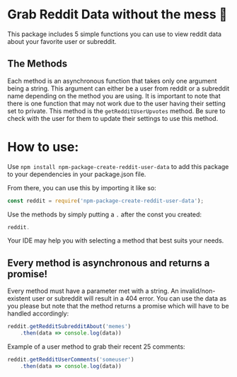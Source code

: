 # Grab Reddit Data without the mess :rocket:
This package includes 5 simple functions you can use to view reddit data about your favorite user or subreddit.

## The Methods
Each method is an asynchronous function that takes only one argument being a string. This argument can either be a user from reddit or a subreddit name depending on the method you are using. It is important to note that there is one function that may not work due to the user having their setting set to private. This method is the `getRedditUserUpvotes` method.
Be sure to check with the user for them to update their settings to use this method.


# How to use:
Use `npm install npm-package-create-reddit-user-data` to add this package to your dependencies in your package.json file.

From there, you can use this by importing it like so:
```javascript
const reddit = require('npm-package-create-reddit-user-data');
```

Use the methods by simply putting a `.` after the const you created:
```javascript
reddit.
```
Your IDE may help you with selecting a method that best suits your needs.

## Every method is asynchronous and returns a promise!
Every method must have a parameter met with a string. An invalid/non-existent user or subreddit will result in a 404 error. You can use the data as you please but note that the method returns a promise which will have to be handled accordingly:
```javascript
reddit.getRedditSubredditAbout('memes')
    .then(data => console.log(data))
```

Example of a user method to grab their recent 25 comments:
```javascript
reddit.getRedditUserComments('someuser')
    .then(data => console.log(data))
```